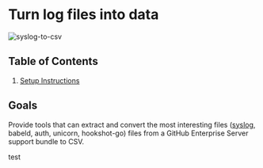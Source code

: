 # Turn log files into data

![syslog-to-csv](https://github.com/gm3dmo/syslog-to-csv/actions/workflows/syslog-to-csv.yml/badge.svg)

## Table of Contents

1. [Setup Instructions](docs/setup.md)

## Goals
 Provide tools that can extract and convert the most interesting files ([syslog](https://tools.ietf.org/html/rfc5424), babeld, auth, unicorn, hookshot-go) files from a GitHub Enterprise Server support bundle to CSV. 

 test

